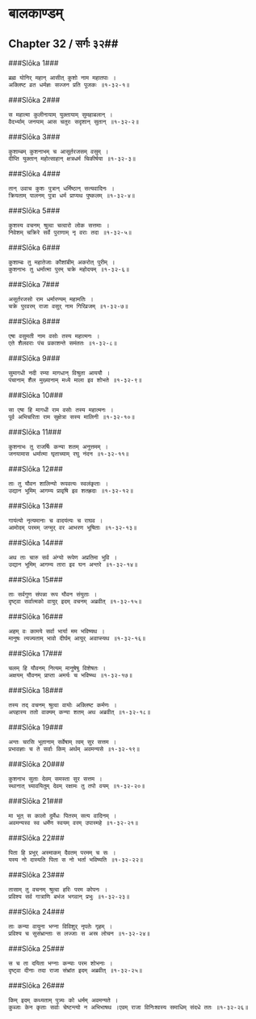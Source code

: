 बालकाण्डम्
===============================


## Chapter 32  / सर्गः ३२##


###Slōka 1###


    ब्रह्म योनिर् महान् आसीत् कुशो नाम महातपाः ।
    अक्लिष्ट व्रत धर्मज्ञः सज्जन प्रति पूजकः ॥१-३२-१॥


###Slōka 2###


    स महात्मा कुलीनायाम् युक्तायाम् सुमहाबलान् ।
    वैदर्भ्याम् जनयाम् आस चतुरः सदृशान् सुतान् ॥१-३२-२॥


###Slōka 3###


    कुशाम्बम् कुशनाभम् च आसूर्तरजसम् वसुम् ।
    दीप्ति युक्तान् महोत्साहान् क्षत्रधर्म चिकीर्षया ॥१-३२-३॥


###Slōka 4###


    तान् उवाच कुशः पुत्रान् धर्मिष्ठान् सत्यवादिनः ।
    क्रियताम् पालनम् पुत्रा धर्म प्राप्यथ पुष्कलम् ॥१-३२-४॥


###Slōka 5###


    कुशस्य वचनम् श्रुत्वा चत्वारो लोक सत्तमाः ।
    निवेशम् चक्रिरे सर्वे पुराणाम् नृ वराः तदा ॥१-३२-५॥


###Slōka 6###


    कुशाम्बः तु महातेजाः कौशांबीम् अकरोत् पुरीम् ।
    कुशनाभः तु धर्मात्मा पुरम् चक्रे महोदयम् ॥१-३२-६॥


###Slōka 7###


    असूर्तरजसो राम धर्मारण्यम् महामतिः ।
    चक्रे पुरवरम् राजा वसुर् नाम गिरिव्रजम् ॥१-३२-७॥


###Slōka 8###


    एषा वसुमती नाम वसोः तस्य महात्मनः ।
    एते शैलवराः पंच प्रकाशन्ते समंततः ॥१-३२-८॥


###Slōka 9###


    सुमागधी नदी रम्या मागधान् विश्रुता आययौ ।
    पंचानाम् शैल मुख्यानाम् मध्ये माला इव शोभते ॥१-३२-९॥


###Slōka 10###


    सा एषा हि मागधी राम वसोः तस्य महात्मनः ।
    पूर्व अभिचरिता राम सुक्षेत्रा सस्य मालिनी ॥१-३२-१०॥


###Slōka 11###


    कुशनाभः तु राजर्षिः कन्या शतम् अनुत्तमम् ।
    जनयामास धर्मात्मा घृताच्याम् रघु नंदन ॥१-३२-११॥


###Slōka 12###


    ताः तु यौवन शालिन्यो रूपवत्यः स्वलंकृताः ।
    उद्यान भूमिम् आगम्य प्रावृषि इव शतह्रदाः ॥१-३२-१२॥


###Slōka 13###


    गायंत्यो नृत्यमानाः च वादयंत्यः च राघव ।
    आमोदम् परमम् जग्मुर् वर आभरण भूषिताः ॥१-३२-१३॥


###Slōka 14###


    अथ ताः चारु सर्व अंग्यो रूपेण अप्रतिमा भुवि ।
    उद्यान भूमिम् आगम्य तारा इव घन अन्तरे ॥१-३२-१४॥


###Slōka 15###


    ताः सर्वगुण संपन्ना रूप यौवन संयुताः ।
    दृष्ट्वा सर्वात्मको वायुर् इदम् वचनम् अब्रवीत् ॥१-३२-१५॥


###Slōka 16###


    अहम् वः कामये सर्वा भार्या मम भविष्यथ ।
    मानुषः त्यज्यताम् भावो दीर्घम् आयुर् अवाप्स्यथ ॥१-३२-१६॥


###Slōka 17###


    चलम् हि यौवनम् नित्यम् मानुषेषु विशेषतः ।
    अक्षयम् यौवनम् प्राप्ता अमर्यः च भविष्य्थ ॥१-३२-१७॥


###Slōka 18###


    तस्य तद् वचनम् श्रुत्वा वायोः अक्लिष्ट कर्मणः ।
    अपहास्य ततो वाक्यम् कन्या शतम् अथ अब्रवीत् ॥१-३२-१८॥


###Slōka 19###


    अन्तः चरसि भूतानाम् सर्वेषाम् त्वम् सुर सत्तम ।
    प्रभावज्ञाः च ते सर्वाः किम् अर्थम् अवमन्यसे ॥१-३२-१९॥


###Slōka 20###


    कुशनाभ सुताः देवम् समस्ता सुर सत्तम ।
    स्थानात् च्यावयितुम् देवम् रक्षामः तु तपो वयम् ॥१-३२-२०॥


###Slōka 21###


    मा भूत् स कालो दुर्मेधः पितरम् सत्य वादिनम् ।
    अवमन्यस्व स्व धर्मेण स्वयम् वरम् उपास्महे ॥१-३२-२१॥


###Slōka 22###


    पिता हि प्रभुर् अस्माकम् दैवतम् परमम् च सः ।
    यस्य नो दास्यति पिता स नो भर्ता भविष्यति ॥१-३२-२२॥


###Slōka 23###


    तासाम् तु वचनम् श्रुत्वा हरिः परम कोपनः ।
    प्रविश्य सर्व गात्राणि बभंज भगवान् प्रभुः ॥१-३२-२३॥


###Slōka 24###


    ताः कन्या वायुना भग्ना विविशुर् नृपतेः गृहम् ।
    प्रविश्य च सुसंभ्रान्ताः स लज्जाः स अस्र लोचन ॥१-३२-२४॥


###Slōka 25###


    स च ता दयिता भग्नाः कन्याः परम शोभनाः ।
    दृष्ट्वा दीनाः तदा राजा संभ्रांत इदम् अब्रवीत् ॥१-३२-२५॥


###Slōka 26###


    किम् इदम् कथ्यताम् पुत्र्यः को धर्मम् अवमन्यते ।
    कुब्जाः केन कृताः सर्वाः चेष्टन्त्यो न अभिभाषथ ।एवम् राजा विनिःश्वस्य समाधिम् संदधे ततः ॥१-३२-२६॥


